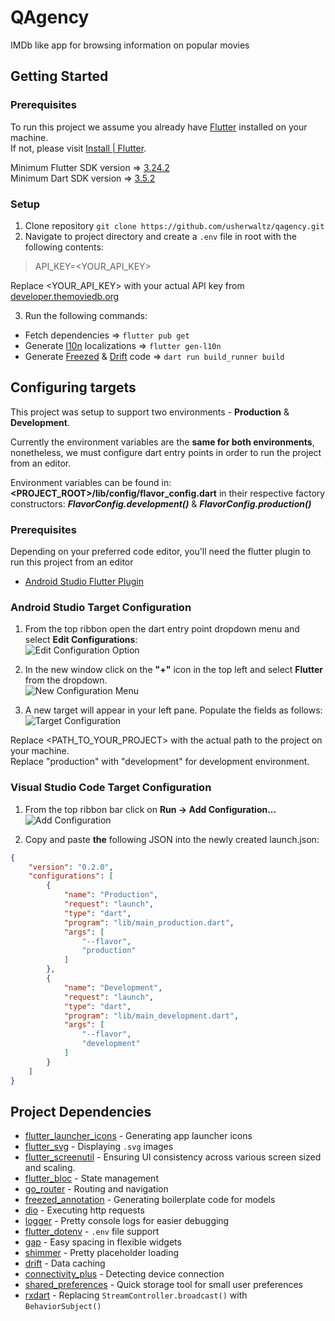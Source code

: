 

# QAgency

IMDb like app for browsing information on popular movies


## Getting Started

### Prerequisites
To run this project we assume you already have [Flutter](https://flutter.dev/) installed on your machine.  
If not, please visit [Install | Flutter](https://docs.flutter.dev/get-started/install).

Minimum Flutter SDK version => [3.24.2](https://docs.flutter.dev/release/archive)  
Minimum Dart SDK version => [3.5.2](https://dart.dev/get-dart/archive)

### Setup

1. Clone repository `git clone https://github.com/usherwaltz/qagency.git`
2. Navigate to project directory and create a `.env` file in root with the following contents:
> API_KEY=<YOUR_API_KEY>

Replace <YOUR_API_KEY> with your actual API key from [developer.themoviedb.org](https://developer.themoviedb.org/)

3. Run the following commands:
* Fetch dependencies => `flutter pub get`
* Generate [l10n](https://docs.flutter.dev/ui/accessibility-and-internationalization/internationalization) localizations => `flutter gen-l10n`
* Generate [Freezed](https://pub.dev/packages/freezed) & [Drift](https://pub.dev/packages/drift) code => `dart run build_runner build`

## Configuring targets

This project was setup to support two environments - **Production** & **Development**.

Currently the environment variables are the **same for both environments**, nonetheless, we must configure dart entry points in order to run the project from an editor.

Environment variables can be found in: **<PROJECT_ROOT>/lib/config/flavor_config.dart** in their respective factory constructors: ***FlavorConfig.development()*** & ***FlavorConfig.production()***

### Prerequisites
Depending on your preferred code editor, you'll need the flutter plugin to run this project from an editor

* [Android Studio Flutter Plugin](https://plugins.jetbrains.com/plugin/9212-flutter)

### Android Studio Target Configuration
1. From the top ribbon open the dart entry point dropdown menu and select **Edit Configurations**:  
   ![Edit Configuration Option](https://lh3.googleusercontent.com/pw/AP1GczPIXvOAEFDAp74XU77tD9NseJH1kTcRtYVVjuHhLCa8jbiAul25qaHdryHx5Dyp5ELejWdhx28wmC6BwxfWRZAdwAsH5Z65T1PQ99CRrLjdxbxPVEA61iatQLd5lYNpLx7s5qkQAp6Sf-pSLOVYzXthJA=w185-h112-s-no-gm?authuser=0)
2. In the new window click on the **"+"** icon in the top left and select **Flutter** from the dropdown.  
   ![New Configuration Menu](https://lh3.googleusercontent.com/pw/AP1GczNJvDtkQo-iIjYk5d4Zi3wI0aIh_RpXlAGrnCSvZyoZEQIpU42dVjHAnfSf-1QC_9LWN7vMpIwJSnNdXYY8QWbEzkBqCfQEn59oHcnkFGzsPmyujd-n53ln8V3JDio6ap8K7b43knyYiHl0eyjQa1azmw=w265-h332-s-no-gm?authuser=0)

3. A new target will appear in your left pane. Populate the fields as follows:  
   ![Target Configuration](https://lh3.googleusercontent.com/pw/AP1GczPcfINB_FV0EvqCtiYm03OHhDlZdzK44O7bjQtvPeoG9IB49RZ9UVETvspvd62hLwhE0Oy6gY-ZMDTx55S8vav-crkrC4k6iJg_UaApkLgzqQXBHIwFm4EJjg4G4R1cdUl-J7ATE-Q336rsu_yO5pPJ0A=w683-h410-s-no-gm?authuser=0)

Replace <PATH_TO_YOUR_PROJECT> with the actual path to the project on your machine.  
Replace "production" with "development" for development environment.

### Visual Studio Code Target Configuration

1. From the top ribbon bar click on **Run -> Add Configuration...**  
   ![Add Configuration](https://lh3.googleusercontent.com/pw/AP1GczP5zrmX0nRjAxMT6P1M6Dw-dqg0Tqb0rTanSeeK1sVCH_Vh6nqgDgrGUGwSlszAR6AaGK30224pNbsVS9O-ibHraMyvkYwEGTsi2BZzdeDRE7d-epJ9Qi4Ij7ghS3tPNfOT5_eRCnd0WSOJrWaUmVkf4w=w368-h506-s-no-gm?authuser=0)

2. Copy and paste **the** following JSON into the newly created launch.json:

```json  
{  
	"version": "0.2.0", 
	"configurations": [
		{ 
			"name": "Production", 
			"request": "launch", 
			"type": "dart", 
			"program": "lib/main_production.dart", 
			"args": [ 
				"--flavor", 
				"production" 
			] 
		}, 
		{ 
			"name": "Development", 
			"request": "launch", 
			"type": "dart", 
			"program": "lib/main_development.dart", 
			"args": [ 
				"--flavor", 
				"development" 
			] 
		} 
	]
}
```  

## Project Dependencies
- [flutter_launcher_icons](https://pub.dev/packages/flutter_launcher_icons) - Generating app launcher icons
- [flutter_svg](https://pub.dev/packages/flutter_svg) - Displaying `.svg` images
- [flutter_screenutil](https://pub.dev/packages/flutter_screenutil) - Ensuring UI consistency across various screen sized and scaling.
- [flutter_bloc](https://pub.dev/packages/flutter_bloc) - State management
- [go_router](https://pub.dev/packages/go_router) - Routing and navigation
- [freezed_annotation](https://pub.dev/packages/freezed) - Generating boilerplate code for models
- [dio](https://pub.dev/packages/dio) - Executing http requests
- [logger](https://pub.dev/packages/logger) - Pretty console logs for easier debugging
- [flutter_dotenv](https://pub.dev/packages/flutter_dotenv) - `.env` file support
- [gap](https://pub.dev/packages/gap) - Easy spacing in flexible widgets
- [shimmer](https://pub.dev/packages/shimmer) - Pretty placeholder loading
- [drift](https://pub.dev/packages/drift) - Data caching
- [connectivity_plus](https://pub.dev/packages/connectivity_plus) - Detecting device connection
- [shared_preferences](https://pub.dev/packages/shared_preferences) - Quick storage tool for small user preferences
- [rxdart](https://pub.dev/packages/rxdart) - Replacing `StreamController.broadcast()` with `BehaviorSubject()`